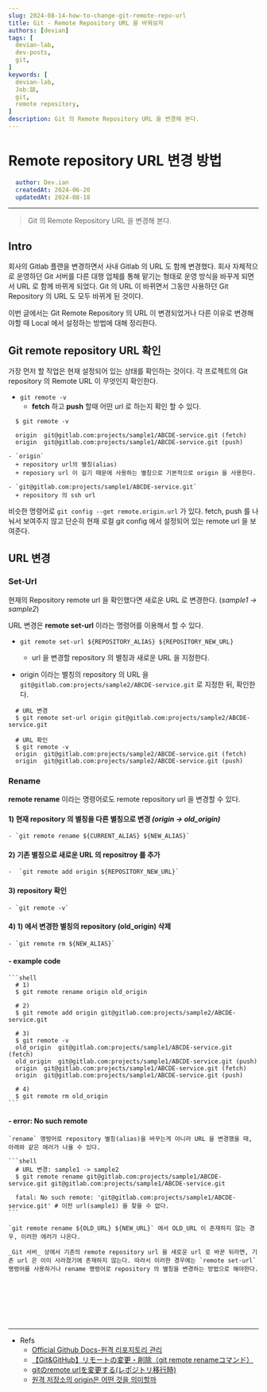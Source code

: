 ```yaml
---
slug: 2024-08-14-how-to-change-git-remote-repo-url
title: Git - Remote Repository URL 을 바꿔보자
authors: [devian]
tags: [
  devian-lab,
  dev-posts,
  git,
]
keywords: [
  devian-lab,
  Jobː談,
  git,
  remote repository,
]
description: Git 의 Remote Repository URL 을 변경해 본다.
---
```


<!--title -->
# Remote repository URL 변경 방법
<!--//title -->

<!-- 
```json
{
  "author": "Dev.ian",
  "createdAt": "2024-06-20",
  "updatedAt": "2024-08-18"
}
``` 
-->

```yaml
  author: Dev.ian
  createdAt: 2024-06-20
  updatedAt: 2024-08-18
```

---

> Git 의 Remote Repository URL 을 변경해 본다.

<!-- truncate -->

## Intro

  회사의 Gitlab 플랜을 변경하면서 사내 Gitlab 의 URL 도 함께 변경했다. 회사 자체적으로 운영하던 Git 서버를 다른 대행 업체를 통해 맡기는 형태로 운영 방식을 바꾸게 되면서 URL 로 함께 바뀌게 되었다. Git 의 URL 이 바뀌면서 그동안 사용하던 Git Repository 의 URL 도 모두 바뀌게 된 것이다.

  이번 글에서는 Git Remote Repository 의 URL 이 변경되었거나 다른 이유로 변경해야할 때 Local 에서 설정하는 방법에 대해 정리한다.


## Git remote repository URL 확인

  가장 먼저 할 작업은 현재 설정되어 있는 상태를 확인하는 것이다. 각 프로젝트의 Git repository 의 Remote URL 이 무엇인지 확인한다.
 
  - `git remote -v`
    + **fetch** 하고 **push** 할때 어떤 url 로 하는지 확인 할 수 있다.

  ```shell
    $ git remote -v

    origin  git@gitlab.com:projects/sample1/ABCDE-service.git (fetch)
    origin  git@gitlab.com:projects/sample1/ABCDE-service.git (push)
  ```

    - `origin`
      + repository url의 별칭(alias)
      + reposiory url 이 길기 때문에 사용하는 별칭으로 기본적으로 origin 을 사용한다.
    
    - `git@gitlab.com:projects/sample1/ABCDE-service.git`
      + repository 의 ssh url 

  비슷한 명령어로 `git config --get remote.origin.url` 가 있다. fetch, push 를 나눠서 보여주지 않고 단순히 현재 로컬 git config 에서 설정되어 있는 remote url 을 보여준다.



## URL 변경

### Set-Url

  현재의 Repository remote url 을 확인했다면 새로운 URL 로 변경한다. (_sample1 -> sample2_)

  URL 변경은 **remote set-url** 이라는 명령어를 이용해서 할 수 있다.

  - `git remote set-url ${REPOSITORY_ALIAS} ${REPOSITORY_NEW_URL}`
    + url 을 변경할 repository 의 별칭과 새로운 URL 을 지정한다.
  
  - origin 이라는 별칭의 repository 의 URL 을 `git@gitlab.com:projects/sample2/ABCDE-service.git` 로 지정한 뒤, 확인한다.

  ```shell
    # URL 변경
    $ git remote set-url origin git@gitlab.com:projects/sample2/ABCDE-service.git

    # URL 확인
    $ git remote -v
    origin  git@gitlab.com:projects/sample2/ABCDE-service.git (fetch)
    origin  git@gitlab.com:projects/sample2/ABCDE-service.git (push)
  ```

### Rename

  **remote rename** 이라는 명령어로도 remote repository url 을 변경할 수 있다. 
 
  #### 1) 현재 repository 의 별칭을 다른 별칭으로 변경 _(origin -> old_origin)_
  
    - `git remote rename ${CURRENT_ALIAS} ${NEW_ALIAS}`

  #### 2) 기존 별칭으로 새로운 URL 의 repositroy 를 추가

    -  `git remote add origin ${REPOSITORY_NEW_URL}`
  
  #### 3) repository 확인

    - `git remote -v`

  #### 4) 1) 에서 변경한 별칭의 repository (old_origin) 삭제 

    - `git remote rm ${NEW_ALIAS}`

  #### - example code

    ```shell
      # 1) 
      $ git remote rename origin old_origin

      # 2) 
      $ git remote add origin git@gitlab.com:projects/sample2/ABCDE-service.git

      # 3) 
      $ git remote -v
      old_origin  git@gitlab.com:projects/sample1/ABCDE-service.git (fetch)
      old_origin  git@gitlab.com:projects/sample1/ABCDE-service.git (push)
      origin  git@gitlab.com:projects/sample1/ABCDE-service.git (fetch)
      origin  git@gitlab.com:projects/sample1/ABCDE-service.git (push)

      # 4) 
      $ git remote rm old_origin
    ```

  #### - error: No such remote
    
    `rename` 명령어로 repository 별칭(alias)을 바꾸는게 아니라 URL 을 변경했을 때, 아래와 같은 에러가 나올 수 있다. 

    ```shell
      # URL 변경: sample1 -> sample2
      $ git remote rename git@gitlab.com:projects/sample1/ABCDE-service.git git@gitlab.com:projects/sample1/ABCDE-service.git

      fatal: No such remote: 'git@gitlab.com:projects/sample1/ABCDE-service.git' # 이전 url(sample1) 을 찾을 수 없다.
    ```
    
    `git remote rename ${OLD_URL} ${NEW_URL}` 에서 OLD_URL 이 존재하지 않는 경우, 이러한 에러가 나온다.
 
    _Git 서버_ 상에서 기존의 remote repository url 을 새로운 url 로 바꾼 뒤라면, 기존 url 은 이미 사라졌기에 존재하지 않는다. 따라서 이러한 경우에는 `remote set-url` 명령어를 사용하거나 rename 명령어로 repository 의 별칭을 변경하는 방법으로 해야한다.
 
    




<br /><br /><br /><br /><br />

--- 
- Refs
  + [Official Github Docs-원격 리포지토리 관리](https://docs.github.com/ko/get-started/getting-started-with-git/managing-remote-repositories)
  + [【Git&GitHub】リモートの変更・削除（git remote renameコマンド）](https://phoeducation.work/entry/20210827/1630018680)
  + [gitのremote urlを変更する(レポジトリ移行時)](https://qiita.com/minoringo/items/917e325892733e0d606e)
  + [원격 저장소의 origin은 어떤 것을 의미할까](https://m.blog.naver.com/rinjyu/222180087428)


